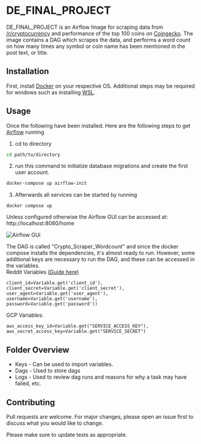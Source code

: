# DE_FINAL_PROJECT

DE_FINAL_PROJECT is an Airflow Image for scraping data from [/r/cryptocurrency](https://www.reddit.com/r/CryptoCurrency/) and performance of the top 100 coins on [Coingecko](https://www.coingecko.com/). The image contains a DAG which scrapes the data, and performs a word count on how many times any symbol or coin name has been mentioned in the post text, or title. 



## Installation

First, install [Docker](https://docs.docker.com/get-docker/) on your respective OS. Additional steps may be required for windows such as installing [WSL](https://docs.microsoft.com/en-us/windows/wsl/install). 

## Usage
Once the following have been installed. Here are the following steps to get [Airflow](https://airflow.apache.org/docs/apache-airflow/stable/start/docker.html) running

1.  cd to directory
```bash
cd path/to/directory
```
2. run this command to initialize database migrations and create the first user account.
```bash
docker-compose up airflow-init
```
3. Afterwards  all services can be started by running
```
docker compose up
```  
Unless configured otherwise the Airflow GUI can be accessed at: http://localhost:8080/home

![Airflow GUi](https://cdn.discordapp.com/attachments/824701298716573807/990222241675477042/unknown.png)

The DAG is called "Crypto_Scraper_Wordcount" and since the docker compose installs the dependencies, it's almost ready to run. However, some additional keys are necessary to run the DAG, and these can be accessed in the variables.  
Reddit Variables [(Guide here)](https://github.com/reddit-archive/reddit/wiki/OAuth2-Quick-Start-Example#first-steps)
```
client_id=Variable.get('client_id'),      
client_secret=Variable.get('client_secret'),      
user_agent=Variable.get('user_agent'),        
username=Variable.get('username'),        
password=Variable.get('password'))     
```  
GCP Variables:
```
aws_access_key_id=Variable.get("SERVICE_ACCESS_KEY"),
aws_secret_access_key=Variable.get("SERVICE_SECRET")
```
## Folder Overview
* Keys - Can be used to import variables.
* Dags - Used to store dags 
* Logs - Used to review dag runs and reasons for why a task may have failed, etc.
## Contributing
Pull requests are welcome. For major changes, please open an issue first to discuss what you would like to change.

Please make sure to update tests as appropriate.

